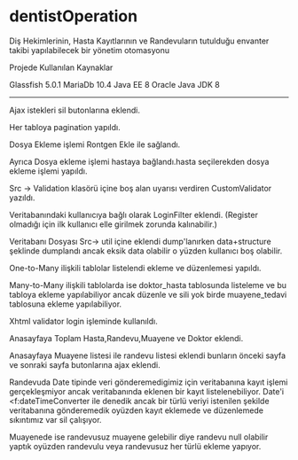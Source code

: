 # dentistOperation
Diş Hekimlerinin, Hasta Kayıtlarının ve Randevuların tutulduğu envanter takibi yapılabilecek bir yönetim otomasyonu

Projede Kullanılan Kaynaklar

Glassfish 5.0.1
MariaDb 10.4
Java EE 8
Oracle Java JDK 8

-----------------------------------------------

Ajax istekleri sil butonlarına eklendi.

Her tabloya pagination yapıldı.

Dosya Ekleme işlemi Rontgen Ekle ile sağlandı.

Ayrıca Dosya ekleme işlemi hastaya bağlandı.hasta seçilerekden dosya ekleme işlemi yapıldı.

Src -> Validation klasörü içine boş alan uyarısı verdiren CustomValidator yazıldı.

Veritabanındaki kullanıcıya bağlı olarak LoginFilter eklendi. (Register olmadığı için ilk kullanıcı elle girilmek zorunda kalınabilir.)

Veritabanı Dosyası Src-> util içine eklendi dump'lanırken data+structure şeklinde dumplandı ancak eksik data olabilir o yüzden kullanıcı boş olabilir.

One-to-Many ilişkili tablolar listelendi ekleme ve düzenlemesi yapıldı.

Many-to-Many ilişkili tablolarda ise doktor_hasta tablosunda listeleme ve bu tabloya ekleme yapılabiliyor ancak düzenle ve sili yok birde muayene_tedavi tablosuna ekleme yapılabiliyor.

Xhtml validator login işleminde kullanıldı.

Anasayfaya Toplam Hasta,Randevu,Muayene ve Doktor eklendi. 

Anasayfaya Muayene listesi ile randevu listesi eklendi bunların önceki sayfa ve sonraki sayfa butonlarına ajax eklendi.

Randevuda Date tipinde veri gönderemedigimiz için veritabanına kayıt işlemi gerçekleşmiyor ancak veritabanında eklenen bir kayıt listelenebiliyor. Date'i <f:dateTimeConverter ile denedik ancak bir türlü veriyi istenilen şekilde veritabanına gönderemedik oyüzden kayıt eklemede ve düzenlemede sıkıntımız var sil çalışıyor.

Muayenede ise randevusuz muayene gelebilir diye randevu null olabilir yaptık oyüzden randevulu veya randevusuz her türlü ekleme yapıyor.


